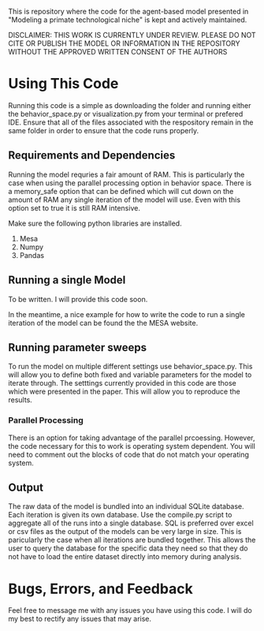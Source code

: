 This is repository where the code for the agent-based model presented in "Modeling a primate technological niche" is kept and actively maintained.

DISCLAIMER: THIS WORK IS CURRENTLY UNDER REVIEW. PLEASE DO NOT CITE OR PUBLISH THE MODEL OR INFORMATION IN THE REPOSITORY WITHOUT THE APPROVED WRITTEN CONSENT OF THE AUTHORS

# Using This Code

Running this code is a simple as downloading the folder and running either the behavior_space.py or visualization.py from your terminal or prefered IDE. Ensure that all of the files associated with the respository remain in the same folder in order to ensure that the code runs properly. 

## Requirements and Dependencies

Running the model requries a fair amount of RAM. This is particularly the case when using the parallel processing option in behavior space. There is a memory_safe option that can be defined which will cut down on the amount of RAM any single iteration of the model will use. Even with this option set to true it is still RAM intensive. 

Make sure the following python libraries are installed.

1. Mesa
2. Numpy
3. Pandas 

## Running a single Model

To be written. I will provide this code soon.

In the meantime, a nice example for how to write the code to run a single iteration of the model can be found the the MESA website. 

## Running parameter sweeps

To run the model on multiple different settings use behavior_space.py. This will allow you to define both fixed and variable parameters for the model to iterate through. The setttings currently provided in this code are those which were presented in the paper. This will allow you to reproduce the results. 

### Parallel Processing

There is an option for taking advantage of the parallel prcoessing. However, the code necessary for this to work is operating system dependent. You will need to comment out the blocks of code that do not match your operating system. 

## Output

The raw data of the model is bundled into an individual SQLite database. Each iteration is given its own database. Use the compile.py script to aggregate all of the runs into a single database. SQL is preferred over excel or csv files as the output of the models can be very large in size. This is paricularly the case when all iterations are bundled together. This allows the user to query the database for the specific data they need so that they do not have to load the entire dataset directly into memory during analysis.   

# Bugs, Errors, and Feedback

Feel free to message me with any issues you have using this code. I will do my best to rectify any issues that may arise. 




 
